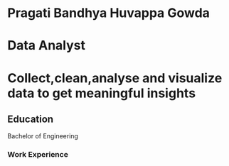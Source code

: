 # Pragati Bandhya Huvappa Gowda
# Data Analyst
# Collect,clean,analyse and visualize data to get meaningful insights

## Education
Bachelor of Engineering

### Work Experience
